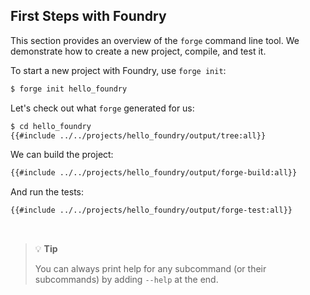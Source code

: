 ## First Steps with Foundry

This section provides an overview of the `forge` command line tool. We demonstrate how to create a new project, compile, and test it.

To start a new project with Foundry, use `forge init`:

```sh
$ forge init hello_foundry
```

Let's check out what `forge` generated for us:

```sh
$ cd hello_foundry
{{#include ../../projects/hello_foundry/output/tree:all}}
```

We can build the project:

```sh
{{#include ../../projects/hello_foundry/output/forge-build:all}}
```

And run the tests:

```sh
{{#include ../../projects/hello_foundry/output/forge-test:all}}
```
<br>

> 💡 **Tip**
> 
> You can always print help for any subcommand (or their subcommands) by adding `--help` at the end.
